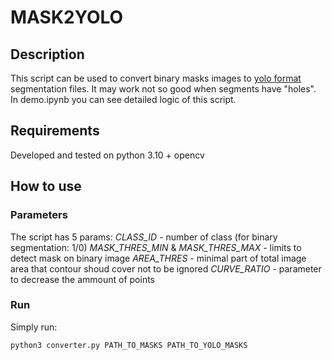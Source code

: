 # MASK2YOLO
## Description
This script can be used to convert binary masks images to [yolo format](https://docs.ultralytics.com/datasets/segment/) segmentation files. It may work not so good when segments have "holes".
In demo.ipynb you can see detailed logic of this script.
## Requirements
Developed and tested on python 3.10 + opencv
## How to use
### Parameters
The script has 5 params:
*CLASS_ID* - number of class (for binary segmentation: 1/0)
*MASK_THRES_MIN* & *MASK_THRES_MAX* - limits to detect mask on binary image
*AREA_THRES* - minimal part of total image area that contour shoud cover not to be ignored
*CURVE_RATIO* - parameter to decrease the ammount of points
### Run
Simply run:
```
python3 converter.py PATH_TO_MASKS PATH_TO_YOLO_MASKS
```
